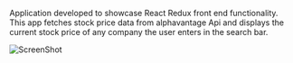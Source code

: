 Application developed to showcase React Redux front end functionality. This app fetches stock price data from alphavantage Api and displays the current stock price of any company the user enters in the search bar. 

![ScreenShot](/../CiscoCodingChallenge/master/src/img/screenshot2.JPG)
